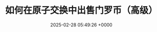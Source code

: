 ---
layout: post
title:  "如何在原子交换中出售门罗币（高级）"
date:   2025-02-28 05:49:26 +0000
categories: jekyll update
---